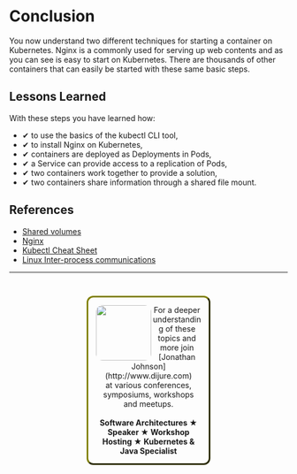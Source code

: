 # Conclusion #

You now understand two different techniques for starting a container on Kubernetes. Nginx is a commonly used for serving up web contents and as you can see is easy to start on Kubernetes. There are thousands of other containers that can easily be started with these same basic steps.

## Lessons Learned ##

With these steps you have learned how:

- &#x2714; to use the basics of the kubectl CLI tool,
- &#x2714; to install Nginx on Kubernetes,
- &#x2714; containers are deployed as Deployments in Pods,
- &#x2714; a Service can provide access to a replication of Pods,
- &#x2714; two containers work together to provide a solution,
- &#x2714; two containers share information through a shared file mount.

## References ##

- [Shared volumes](https://kubernetes.io/docs/tasks/access-application-cluster/communicate-containers-same-pod-shared-volume/)
- [Nginx](https://www.nginx.com/)
- [Kubectl Cheat Sheet](https://kubernetes.io/docs/reference/kubectl/cheatsheet/)
- [Linux Inter-process communications](https://www.tldp.org/LDP/tlk/ipc/ipc.html)

------
<p style="text-align: center; padding: 1em; margin: 3em; margin-left: 10em; margin-right: 10em; border-; 1px; border-color: olive;  border-radius: 12px; border-style:outset">
<img align="left" src="/javajon/courses/kubernetes-fundamentals/sidecar/assets/jonathan-johnson.jpg" width="100" style="border-radius: 12px">
For a deeper understanding of these topics and more join <br>[Jonathan Johnson](http://www.dijure.com)<br> at various conferences, symposiums, workshops and meetups.
<br><br>
<b>Software Architectures ★ Speaker ★ Workshop Hosting ★ Kubernetes & Java Specialist</b>
</p>


